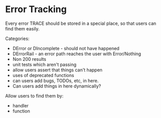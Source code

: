 # Error Tracking

Every error TRACE should be stored in a special place, so that users can find them easily.

Categories:

* DError or DIncomplete - should not have happened
* DErrorRail - an error path reaches the user with Error/Nothing
* Non 200 results
* unit tests which aren't passing
* allow users assert that things can't happen
* uses of deprecated functions
* can users add bugs, TODOs, etc, in here.
* Can users add things in here dynamically?



Allow users to find them by:

* handler
* function


